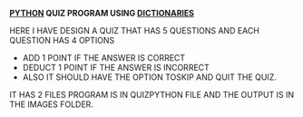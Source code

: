**[PYTHON](https://www.python.org/) QUIZ PROGRAM USING [DICTIONARIES](https://www.tutorialspoint.com/python/python_dictionary.htm)**

HERE I HAVE DESIGN A QUIZ THAT HAS 5 QUESTIONS AND EACH QUESTION HAS 4 OPTIONS 
 * ADD 1 POINT IF THE ANSWER IS CORRECT
 * DEDUCT 1 POINT IF THE ANSWER IS INCORRECT
 * ALSO IT SHOULD HAVE THE OPTION TOSKIP AND QUIT THE QUIZ.

IT HAS 2 FILES PROGRAM IS IN QUIZPYTHON FILE AND THE OUTPUT IS IN THE IMAGES FOLDER.
